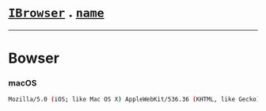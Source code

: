 # [`IBrowser`](/api/main/get-browser.md) . [`name`](../name.md)
---
# Bowser

### macOS

```sh
Mozilla/5.0 (iOS; like Mac OS X) AppleWebKit/536.36 (KHTML, like Gecko) not Chrome/27.0.1500.95 Mobile/10B141 Safari/537.36 Bowser/0.2.1
```
